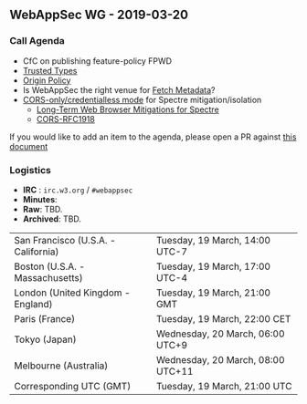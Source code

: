 ## WebAppSec WG - 2019-03-20

### Call Agenda

* CfC on publishing feature-policy FPWD
* [Trusted Types](https://github.com/WICG/trusted-types)
* [Origin Policy](https://github.com/WICG/origin-policy)
* Is WebAppSec the right venue for [Fetch Metadata](https://github.com/mikewest/sec-metadata)?
* [CORS-only/credentialless mode](https://github.com/whatwg/html/issues/4175) for Spectre mitigation/isolation
  * [Long-Term Web Browser Mitigations for Spectre](https://docs.google.com/document/d/1dnUjxfGWnvhQEIyCZb0F2LmCZ9gio6ogu2rhMGqi6gY/edit?usp=sharing)
  * [CORS-RFC1918](https://github.com/WICG/cors-rfc1918)

If you would like to add an item to the agenda, please open a PR against [this document](https://github.com/w3c/webappsec/blob/master/meetings/2019/2019-03-20.agenda.md)

### Logistics

*  **IRC** : `irc.w3.org` / `#webappsec`
*  **Minutes**:
  *  **Raw**: TBD.
  *  **Archived**: TBD.

<table>
<tr><td> San Francisco (U.S.A. - California) <td> Tuesday, 19 March, 14:00 UTC-7
<tr><td> Boston (U.S.A. - Massachusetts) <td> Tuesday, 19 March, 17:00 UTC-4
<tr><td> London (United Kingdom - England) <td> Tuesday, 19 March, 21:00 GMT
<tr><td> Paris (France) <td> Tuesday, 19 March, 22:00 CET
<tr><td> Tokyo (Japan) <td> Wednesday, 20 March, 06:00 UTC+9
<tr><td> Melbourne (Australia) <td> Wednesday, 20 March, 08:00 UTC+11
<tr><td> Corresponding UTC (GMT) <td> Tuesday, 19 March, 21:00 UTC
</table>
